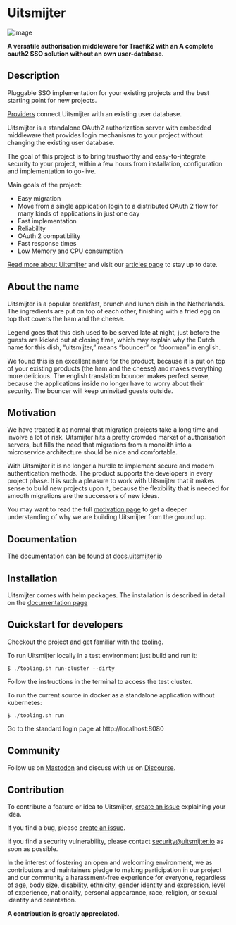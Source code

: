 # Uitsmijter

![image](Graphics/Logo/uitsmijter-horizontal-color.svg)

**A versatile authorisation middleware for Traefik2 with an A complete oauth2 SSO solution without an own user-database.**

## Description

Pluggable SSO implementation for your existing projects and the best starting point for new projects.

[Providers](https://docs.uitsmijter.io/providers/) connect Uitsmijter with an existing user database.

Uitsmijter is a standalone OAuth2 authorization server with embedded middleware that provides login mechanisms to your 
project without changing the existing user database.

The goal of this project is to bring trustworthy and easy-to-integrate security to your project, within a few hours from 
installation, configuration and implementation to go-live.

Main goals of the project:

- Easy migration
- Move from a single application login to a distributed OAuth 2 flow for many kinds of applications in just one day
- Fast implementation
- Reliability
- OAuth 2 compatibility
- Fast response times
- Low Memory and CPU consumption

[Read more about Uitsmijter](https://docs.uitsmijter.io/general/about/) and visit our
[articles page]([text](https://articles.uitsmijter.io)) to stay up to date.

## About the name
Uitsmijter is a popular breakfast, brunch and lunch dish in the Netherlands. The ingredients are put on top of each 
other, finishing with a fried egg on top that covers the ham and the cheese.

Legend goes that this dish used to be served late at night, just before the guests are kicked out at closing time, 
which may explain why the Dutch name for this dish, “uitsmijter,” means “bouncer” or “doorman” in english.

We found this is an excellent name for the product, because it is put on top of your existing products 
(the ham and the cheese) and makes everything more delicious. The english translation bouncer makes perfect sense, 
because the applications inside no longer have to worry about their security. The bouncer will keep uninvited guests 
outside.

## Motivation
We have treated it as normal that migration projects take a long time and involve a lot of risk. Uitsmijter hits a 
pretty crowded market of authorisation servers, but fills the need that migrations from a monolith into a microservice 
architecture should be nice and comfortable.

With Uitsmijter it is no longer a hurdle to implement secure and modern authentication methods. The product supports 
the developers in every project phase. It is such a pleasure to work with Uitsmijter that it makes sense to build new 
projects upon it, because the flexibility that is needed for smooth migrations are the successors of new ideas.

You may want to read the full [motivation page](https://docs.uitsmijter.io/general/motivation/) to get a deeper 
understanding of why we are building Uitsmijter from the ground up.

## Documentation
The documentation can be found at [docs.uitsmijter.io](https://docs.uitsmijter.io)

## Installation
Uitsmijter comes with helm packages. The installation is described in detail on 
the [documentation page](https://docs.uitsmijter.io/configuration/helm/)

## Quickstart for developers
Checkout the project and get familiar with the [tooling](https://docs.uitsmijter.io/contribution/tooling/).

To run Uitsmijter locally in a test environment just build and run it: 
```shell
$ ./tooling.sh run-cluster --dirty
```
Follow the instructions in the terminal to access the test cluster.

To run the current source in docker as a standalone application without kubernetes: 
```shell
$ ./tooling.sh run
```
Go to the standard login page at http://localhost:8080


## Community
Follow us on [Mastodon]([text](https://social.uitsmijter.io/public/local)) and discuss with us on [Discourse](http://discourse.uitsmijter.io).

## Contribution
To contribute a feature or idea to Uitsmijter, [create an issue](https://github.com/uitsmijter/Uitsmijter/issues/new) 
explaining your idea.

If you find a bug, please [create an issue](https://github.com/uitsmijter/Uitsmijter/issues/new).

If you find a security vulnerability, please contact [security@uitsmijter.io](mailto:security@uitsmijter.io) as soon as 
possible.

In the interest of fostering an open and welcoming environment, we as contributors and maintainers pledge to making participation in our project and our community a harassment-free experience for everyone, regardless of age, body size, disability, ethnicity, gender identity and expression, level of experience, nationality, personal appearance, race, religion, or sexual identity and orientation.

**A contribution is greatly appreciated.**


